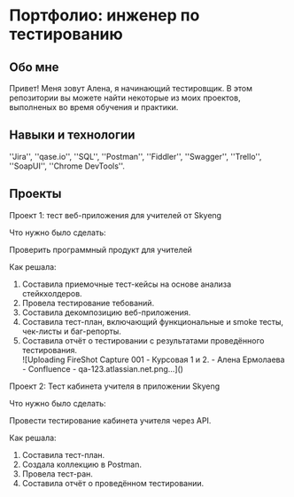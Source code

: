 # Портфолио: инженер по тестированию 
## Обо мне
Привет! Меня зовут Алена, я начинающий тестировщик.
В этом репозитории вы можете найти некоторые из моих проектов, выполненых во время обучения и практики.
<br>
## Навыки и технологии
''Jira'', ''qase.io'', ''SQL'', ''Postman'', ''Fiddler'', ''Swagger'', ''Trello'', 
''SoapUI'', ''Chrome DevTools''.
## Проекты
<p> Проект 1: тест веб-приложения для учителей от Skyeng </p>
<p> Что нужно было сделать:</p>
<p>Проверить программный продукт для учителей </p>
<p> Как решала:</p>
  <ol>
<li>  Составила приемочные тест-кейсы на основе анализа стейкхолдеров.</li>
<li>  Провела тестирование тебований. </li>
<li>  Составила декомпозицию веб-приложения. </li>
<li>  Составила тест-план, включающий функциональные и smoke тесты, чек-листы и баг-репорты.</li>
<li>  Составила отчёт о тестировании с результатами проведённого тестирования. </li>
    ![Uploading FireShot Capture 001 - Курсовая 1 и 2. - Алена Ермолаева - Confluence - qa-123.atlassian.net.png…]()

  </ol>
<p> Проект 2: Тест кабинета учителя в приложении Skyeng </p>
<p> Что нужно было сделать:</p>
<p> Провести тестирование кабинета учителя через API. </p>
<p> Как решала:</p>
  <ol>
<li>  Составила тест-план. </li>
<li>  Создала коллекцию в Postman.</li>
<li>  Провела тест-ран. </li>
<li>  Составила отчёт о проведённом тестировании. </li>
   </ol>


